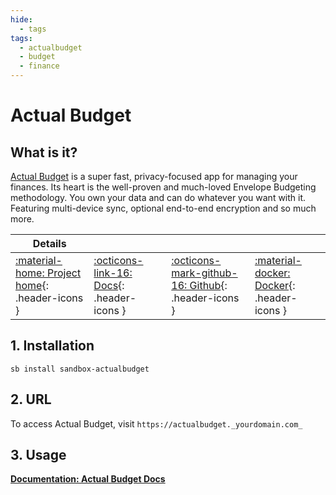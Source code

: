 ```yaml
---
hide:
  - tags
tags:
  - actualbudget
  - budget
  - finance
---
```


# Actual Budget
## What is it?

[Actual Budget](https://actualbudget.org/) is a super fast, privacy-focused app for managing your finances. Its heart is the well-proven and much-loved Envelope Budgeting methodology.
You own your data and can do whatever you want with it. Featuring multi-device sync, optional end-to-end encryption and so much more.

| Details     |             |             |             |
|-------------|-------------|-------------|-------------|
| [:material-home: Project home](https://actualbudget.org){: .header-icons } | [:octicons-link-16: Docs](https://actualbudget.org/docs){: .header-icons } | [:octicons-mark-github-16: Github](https://github.com/actualbudget/actual){: .header-icons } | [:material-docker: Docker](https://hub.docker.com/r/actualbudget/actual-server){: .header-icons }|

## 1. Installation

``sb install sandbox-actualbudget``

## 2. URL

To access Actual Budget, visit ``https://actualbudget._yourdomain.com_``

## 3. Usage

**[Documentation: Actual Budget Docs](https://actualbudget.org/docs/)**
